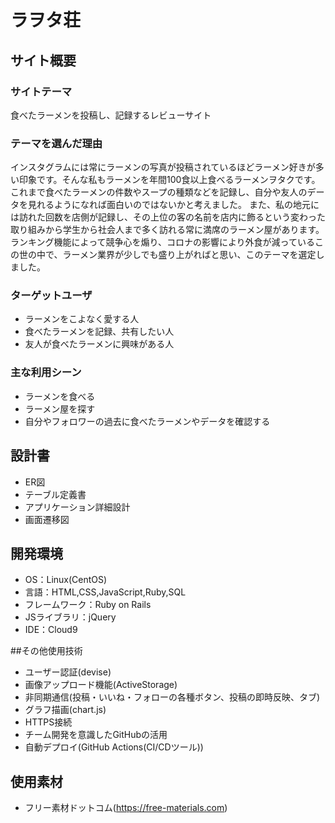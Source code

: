 # ラヲタ荘

## サイト概要
### サイトテーマ
食べたラーメンを投稿し、記録するレビューサイト

### テーマを選んだ理由
インスタグラムには常にラーメンの写真が投稿されているほどラーメン好きが多い印象です。そんな私もラーメンを年間100食以上食べるラーメンヲタクです。
これまで食べたラーメンの件数やスープの種類などを記録し、自分や友人のデータを見れるようになれば面白いのではないかと考えました。
また、私の地元には訪れた回数を店側が記録し、その上位の客の名前を店内に飾るという変わった取り組みから学生から社会人まで多く訪れる常に満席のラーメン屋があります。
ランキング機能によって競争心を煽り、コロナの影響により外食が減っているこの世の中で、ラーメン業界が少しでも盛り上がればと思い、このテーマを選定しました。

### ターゲットユーザ
- ラーメンをこよなく愛する人
- 食べたラーメンを記録、共有したい人
- 友人が食べたラーメンに興味がある人

### 主な利用シーン
- ラーメンを食べる
- ラーメン屋を探す
- 自分やフォロワーの過去に食べたラーメンやデータを確認する

## 設計書
- ER図
- テーブル定義書
- アプリケーション詳細設計
- 画面遷移図


## 開発環境
- OS：Linux(CentOS)
- 言語：HTML,CSS,JavaScript,Ruby,SQL
- フレームワーク：Ruby on Rails
- JSライブラリ：jQuery
- IDE：Cloud9

##その他使用技術
- ユーザー認証(devise)
- 画像アップロード機能(ActiveStorage)
- 非同期通信(投稿・いいね・フォローの各種ボタン、投稿の即時反映、タブ)
- グラフ描画(chart.js)
- HTTPS接続
- チーム開発を意識したGitHubの活用
- 自動デプロイ(GitHub Actions(CI/CDツール))

## 使用素材
- フリー素材ドットコム(https://free-materials.com)